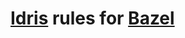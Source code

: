 [Idris](https://www.idris-lang.org/) rules for [Bazel](https://bazel.build/)
=============================================


